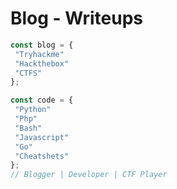 # Blog - Writeups 

```js
const blog = {
 "Tryhackme"
 "Hackthebox"
 "CTFS"
};

const code = {
 "Python"
 "Php"
 "Bash"
 "Javascript"
 "Go"
 "Cheatshets"
};
// Blogger | Developer | CTF Player
```
